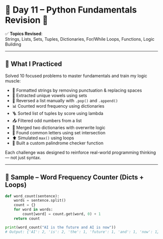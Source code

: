 # 🧠 Day 11 – Python Fundamentals Revision 🔁

✅ **Topics Revised**:  
Strings, Lists, Sets, Tuples, Dictionaries, For/While Loops, Functions, Logic Building

---

## 🚀 What I Practiced

Solved 10 focused problems to master fundamentals and train my logic muscle:

- 🧹 Formatted strings by removing punctuation & replacing spaces
- 🔡 Extracted unique vowels using sets
- 🔁 Reversed a list manually with `.pop()` and `.append()`
- 📊 Counted word frequency using dictionaries
- 🪜 Sorted list of tuples by score using lambda
- 📤 Filtered odd numbers from a list
- 🔗 Merged two dictionaries with overwrite logic
- 🧩 Found common letters using set intersection
- ⬆️ Simulated `max()` using loops
- 🔄 Built a custom palindrome checker function

Each challenge was designed to reinforce real-world programming thinking — not just syntax.

---

## 🧪 Sample – Word Frequency Counter (Dicts + Loops)
```python
def word_count(sentence):
    words = sentence.split()
    count = {}
    for word in words:
        count[word] = count.get(word, 0) + 1
    return count

print(word_count("AI is the future and AI is now"))
# Output: {'AI': 2, 'is': 2, 'the': 1, 'future': 1, 'and': 1, 'now': 1}
